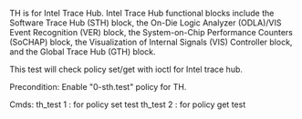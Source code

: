 TH is for Intel Trace Hub. Intel Trace Hub functional blocks include the Software Trace Hub
(STH) block, the On-Die Logic Analyzer (ODLA)/VIS Event Recognition (VER) block, the
System-on-Chip Performance Counters (SoCHAP) block, the Visualization of Internal Signals
(VIS) Controller block, and the Global Trace Hub (GTH) block. 

This test will check policy set/get with ioctl for Intel trace hub.

Precondition:
Enable "0-sth.test" policy for TH.

Cmds: 
th_test 1 : for policy set test 
th_test 2 : for policy get test
	
